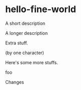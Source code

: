 # hello-fine-world

A short description

A longer description

Extra stuff.

(by one character)

Here's some more stuffs.

foo

Changes

